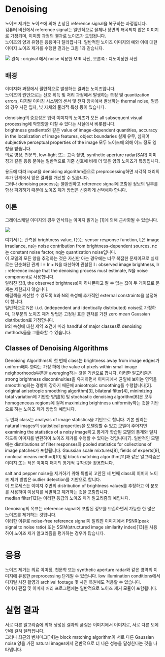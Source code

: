# Denoising

노이즈 제거는 노이즈에 의해 손상된 reference signal을 복구하는 과정입니다.   
컴퓨터 비전에서 reference signal는 일반적으로 물체나 장면의 왜곡되지 않은 이미지로 가정되며, 이미징 과정의 결과로 노이즈가 도입됩니다.   
노이즈의 양과 유형은 응용마다 달라집니다. 일반적인 노이즈 이미지의 예와 이에 대한 이미지 노이즈 제거를 수행한 결과는 그림 1과 같습니다.  

![](https://github.com/leesangjun1903/Computer-Tomograpy/blob/main/image/%E1%84%89%E1%85%B3%E1%84%8F%E1%85%B3%E1%84%85%E1%85%B5%E1%86%AB%E1%84%89%E1%85%A3%E1%86%BA%202024-07-16%20%E1%84%8B%E1%85%A9%E1%84%92%E1%85%AE%201.55.46.png)
왼쪽 : original 에서 noise 적용한 MRI 사진, 오른쪽 : 디노이징한 사진

## 배경
이미지화 과정에서 필연적으로 발생하는 결과는 노이즈입니다.   
노이즈의 원인으로는 신호 획득 및 처리 과정에서 발생하는 측정 및 quantization errors, 디지털 이미징 시스템의 센서 및 전자 장치에서 발생하는 thermal noise, 필름의 경우 사진 입자, 빛 자체의 물리적 특성 등이 있습니다.

denoising의 중요성은 입력 이미지의 노이즈가 모든 all subsequent visual processing에 악영향을 미칠 수 있다는 사실에서 비롯됩니다.   
brightness gradients와 같은 value of image-dependent quantities, accuracy in the localization of image features, object boundaries 실재 유무, 심지어 subjective perceptual properties of the image 모두 노이즈에 의해 어느 정도 영향을 받습니다.   
의료 영상, 천문학, low-light 또는 고속 촬영, synthetic aperture radar(SAR) 이미징과 같은 응용 분야는 일반적으로 기준 신호에 비해 더 많은 양의 노이즈가 특징입니다.  

용도에 따라 input을 denoising algorithm즘으로 preprocessing하면 시각적 처리의 추가 단계에서 얻은 결과를 개선할 수 있습니다.   
그러나 denoising process는 불완전하고 reference signal에 포함된 정보의 일부를 항상 파괴하기 때문에 노이즈 제거 방법은 신중하게 선택해야 합니다.  

## 이론
그레이스케일 이미지의 경우 인식되는 이미지 밝기는 [1]에 의해 근사화될 수 있습니다.

![](https://github.com/leesangjun1903/Computer-Tomograpy/blob/main/image/%E1%84%89%E1%85%B3%E1%84%8F%E1%85%B3%E1%84%85%E1%85%B5%E1%86%AB%E1%84%89%E1%85%A3%E1%86%BA%202024-07-16%20%E1%84%8B%E1%85%A9%E1%84%92%E1%85%AE%202.26.39.png)

여기서 I는 관측된 brightness value, f(·)는 sensor response function, L은 image irradiance, ns는 noise contribution from brightness-dependent sources, nc는 constant noise factor, nq는 quantization noise입니다.  
이 모델의 모든 양을 추정하는 것은 자신만 아는 경우에는 너무 복잡한 문제이므로 실제로는 단순화된 관계 I = Ir + N을 대신하여 관찰된 I : observed image brightness, Ir : reference image that the denoising process must estimate, N을 noise component로 사용합니다.   
알려진 값(I, the observed brightness)이 하나뿐이고 알 수 없는 값이 두 개이므로 문제는 제한되지 않습니다.  
해결책을 계산할 수 있도록 Ir과 N의 속성에 추가적인 external constraints을 설정해야 합니다.   
일반적으로 N은 i.i.d. (independent and identically distributed) noise로 가정하며, 대부분의 노이즈 제거 방법은 고정된 표준 편차를 가진 zero mean Gaussian distribution로 가정합니다.   
Ir의 속성에 대한 제약 조건에 따라 handful of major classes로 denoising methods들을 그룹화할 수 있습니다.  

## Classes of Denoising Algorithms
Denoising Algorithms의 첫 번째 class는 brightness away from image edges가 uniform해야 한다는 가정 하에 the value of pixels within small image neighborhoods부분을 averaging하는 것을 기반으로 합니다. 
이러한 알고리즘은 strong brightness discontinuities을 유지하면서 이미지에서 균일해 보이는 영역을 smoothing하는 경향이 강하기 때문에 anisotropic smoothing를 수행합니다[2]. 
original anisotropic smoothing algorithm[3], bilateral filter[4], minimizing total variation에 기반한 방법[5] 및 stochastic denoising algorithm[6]은 모두 homogeneous regions에 걸쳐 maximizing brightness uniformity하는 것을 기반으로 하는 노이즈 제거 방법의 예입니다.  

두 번째 class는 analysis of image statistics을 기반으로 합니다. 
기본 원리는 natural images의 statistical properties을 모델링할 수 있고 모델이 주어지면 examining the statistics of a noisy image하고 통계가 학습된 모델의 통계와 일치하도록 이미지를 변환하여 노이즈 제거를 수행할 수 있다는 것입니다[7]. 
일반적인 모델에는 distributions of filter responses와 pooled statistics for collections of image patches가 포함됩니다. 
Gaussian scale mixtures[8], fields of experts[9], nonlocal means method[10] 및 block matching algorithm[11]과 같은 알고리즘은 이미지 또는 작은 이미지 패치의 통계적 규칙성을 활용합니다.

salt and pepper noise을 제거하기 위해 특별히 고안된 세 번째 class의 이미지 노이즈 제거 방법은 outlier detection를 기반으로 합니다.  
이 프로세스는 이미지 주변의 distribution of brightness values를 추정하고 이 분포를 사용하여 이상치를 식별하고 제거하는 것을 포함합니다.   
median filter[12]는 이러한 등급의 노이즈 제거 알고리즘의 예입니다.

Denoising의 목표는 reference signal에 포함된 정보를 보존하면서 가능한 한 많은 노이즈를 제거하는 것입니다.   
이러한 이유로 noise-free reference signal이 알려진 이미지에서 PSNR(peak signal to noise ratio) 또는 SSIM(structured image similarity index)[13]을 사용하여 노이즈 제거 알고리즘을 평가하는 경우가 많습니다.

# 응용
노이즈 제거는 의료 이미징, 천문학 또는 synthetic aperture radar와 같은 영역의 이미지에 유용한 preprocessing 단계일 수 있습니다. 
low illumination conditions에서 디지털 사진 촬영과 archival footage 및 사진 복원에도 적용할 수 있습니다.  
이미지 편집 및 이미지 처리 프로그램에는 일반적으로 노이즈 제거 모듈이 포함됩니다.

# 실험 결과
서로 다른 알고리즘에 의해 생성된 결과의 품질은 이미지에서 이미지로, 서로 다른 도메인에 걸쳐 달라집니다.   
그러나 최근의 벤치마크[14]는 block matching algorithm이 서로 다른 Gaussian noise 양을 가진 natural images에서 전반적으로 더 나은 성능을 달성한다는 것을 나타냅니다.



